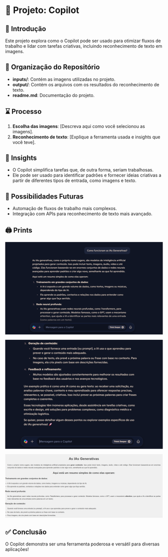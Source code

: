 # 🤖 Projeto: Copilot

## 📌 Introdução
Este projeto explora como o Copilot pode ser usado para otimizar fluxos de trabalho e lidar com tarefas criativas, incluindo reconhecimento de texto em imagens.

## 📝 Organização do Repositório
- **inputs/**: Contém as imagens utilizadas no projeto.
- **output/**: Contém os arquivos com os resultados do reconhecimento de texto.
- **readme.md**: Documentação do projeto.

## ⌛️ Processo
1. **Escolha das imagens**: [Descreva aqui como você selecionou as imagens].
2. **Reconhecimento de texto**: [Explique a ferramenta usada e insights que você teve].

## 📌 Insights
- O Copilot simplifica tarefas que, de outra forma, seriam trabalhosas.
- Ele pode ser usado para identificar padrões e fornecer ideias criativas a partir de diferentes tipos de entrada, como imagens e texto.

## 🔎 Possibilidades Futuras
- Automação de fluxos de trabalho mais complexos.
- Integração com APIs para reconhecimento de texto mais avançado.

## 🖨 Prints

![Utilizando o Copilot](/Desafio%2003/inputs/img_1.png)

![Utilizando o Copilot](/Desafio%2003/inputs/img_2.png)

![Utilizando o Copilot](/Desafio%2003/inputs/img_3.png)

## ✅ Conclusão
O Copilot demonstra ser uma ferramenta poderosa e versátil para diversas aplicações!


